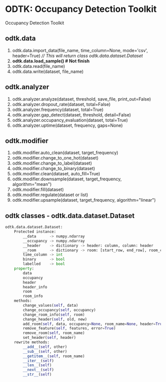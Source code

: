 # ODTK: Occupancy Detection Toolkit

Occupancy Detection Toolkit

odtk.data
---
1. odtk.data.import_data(file_name, time_column=None, mode='csv', header=True)
*// This will return class odtk.data.dataset.Dataset*
2. **odtk.data.load_sample() # Not finish**
3. odtk.data.read(file_name)
4. odtk.data.write(dataset, file_name)

odtk.analyzer
---
1. odtk.analyzer.analyze(dataset, threshold, save_file, print_out=False)
2. odtk.analyzer.dropout_rate(dataset, total=False)
3. odtk.analyzer.frequency(dataset, total=True)
4. odtk.analyzer.gap_detect(dataset, threshold, detail=False)
5. odtk.analyzer.occupancy_evaluation(dataset, total=True)
6. odtk.analyzer.uptime(dataset, frequency, gaps=None)

odtk.modifier
---
1. odtk.modifier.auto_clean(dataset, target_frequency)
2. odtk.modifier.change_to_one_hot(dataset)
3. odtk.modifier.change_to_label(dataset)
4. odtk.modifier.change_to_binary(dataset)
5. odtk.modifier.clean(dataset, auto_fill=True)
6. odtk.modifier.downsample(dataset, target_frequency, algorithm="mean")
7. odtk.modifier.fill(dataset)
8. odtk.modifier.regulate(dataset or list)
9. odtk.modifier.upsample(dataset, target_frequency, algorithm="linear")

## odtk classes - odtk.data.dataset.Dataset
```python
odtk.data.dataset.Dataset:
    Protected instance:
        __data      -> numpy.ndarray
        __occupancy -> numpy.ndarray
        __header    -> dictionary -> header: column, column: header
        __room      -> dictionary -> room: [start_row, end_row], room_counter: room
        time_column -> int
        binary      -> bool
        labelled    -> bool
    property:
        data
        occupancy
        header
        header_info
        room
        room_info
    methods:
        change_values(self, data)
        change_occupancy(self, occupancy)
        change_room_info(self, room)
        change_header(self, old, new)
        add_room(self, data, occupancy=None, room_name=None, header=True)
        remove_feature(self, features, error=True)
        remove_room(self, room_name)
        set_header(self, header)
    rewrite methods:
        __add__(self, other)
        __sub__(self, other)
        __getitem__(self, room_name)
        __iter__(self)
        __len__(self)
        __next__(self)
        __str__(self)
```
